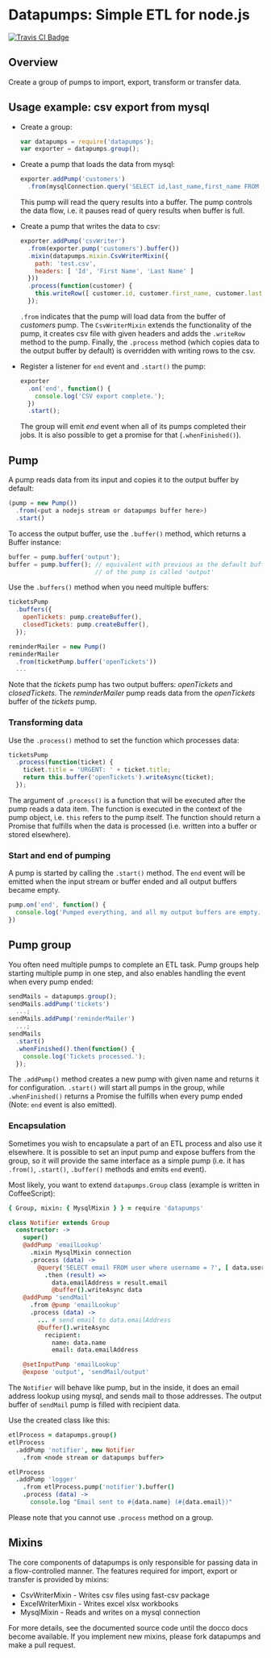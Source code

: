 # Datapumps: Simple ETL for node.js
[![Travis CI Badge](https://api.travis-ci.org/agmen-hu/node-datapumps.svg?branch=master)](https://travis-ci.org/agmen-hu/node-datapumps "Travis CI")

## Overview
Create a group of pumps to import, export, transform or transfer data.

## Usage example: csv export from mysql
 * Create a group:
   ```js
   var datapumps = require('datapumps');
   var exporter = datapumps.group();
   ```

 * Create a pump that loads the data from mysql:
   ```js
   exporter.addPump('customers')
     .from(mysqlConnection.query('SELECT id,last_name,first_name FROM customer').stream({highWaterMark: 5}));
   ```
   This pump will read the query results into a buffer. The pump controls the data flow, i.e.
   it pauses read of query results when buffer is full.

 * Create a pump that writes the data to csv:
   ```js
   exporter.addPump('csvWriter')
     .from(exporter.pump('customers').buffer())
     .mixin(datapumps.mixin.CsvWriterMixin({
       path: 'test.csv',
       headers: [ 'Id', 'First Name', 'Last Name' ]
     }))
     .process(function(customer) {
       this.writeRow([ customer.id, customer.first_name, customer.last_name ]);
     });
   ```
   `.from` indicates that the pump will load data from the buffer of *customers* pump. The
   `CsvWriterMixin` extends the functionality of the pump, it creates csv file with given
   headers and adds the `.writeRow` method to the pump. Finally, the `.process` method
   (which copies data to the output buffer by default) is overridden with writing rows to the csv.

 * Register a listener for `end` event and `.start()` the pump:
   ```js
   exporter
     .on('end', function() {
       console.log('CSV export complete.');
     })
     .start();
   ```
   The group will emit *end* event when all of its pumps completed their jobs. It is also possible
   to get a promise for that (`.whenFinished()`).

## Pump
A pump reads data from its input and copies it to the output buffer by default:
```js
(pump = new Pump())
  .from(<put a nodejs stream or datapumps buffer here>)
  .start()
```

To access the output buffer, use the `.buffer()` method, which returns a Buffer instance:
```js
buffer = pump.buffer('output');
buffer = pump.buffer(); // equivalent with previous as the default buffer
                        // of the pump is called 'output'
```

Use the `.buffers()` method when you need multiple buffers:
```js
ticketsPump
  .buffers({
    openTickets: pump.createBuffer(),
    closedTickets: pump.createBuffer(),
  });

reminderMailer = new Pump()
reminderMailer
  .from(ticketPump.buffer('openTickets'))
  ...
```
Note that the *tickets* pump has two output buffers: *openTickets* and *closedTickets*. The *reminderMailer* pump
reads data from the *openTickets* buffer of the *tickets* pump.

### Transforming data
Use the `.process()` method to set the function which processes data:
```js
ticketsPump
  .process(function(ticket) {
    ticket.title = 'URGENT: ' + ticket.title;
    return this.buffer('openTickets').writeAsync(ticket);
  });
```
The argument of `.process()` is a function that will be executed after the pump reads a data item.
The function is executed in the context of the pump object, i.e. `this` refers to the pump itself. The
function should return a Promise that fulfills when the data is processed (i.e. written into a buffer
or stored elsewhere).

### Start and end of pumping
A pump is started by calling the `.start()` method. The `end` event will be emitted when the
input stream or buffer ended and all output buffers became empty.
```js
pump.on('end', function() {
  console.log('Pumped everything, and all my output buffers are empty. Bye.')
})
```

## Pump group
You often need multiple pumps to complete an ETL task. Pump groups help starting multiple pump in
one step, and also enables handling the event when every pump ended:
```js
sendMails = datapumps.group();
sendMails.addPump('tickets')
  ...;
sendMails.addPump('reminderMailer')
  ...;
sendMails
  .start()
  .whenFinished().then(function() {
    console.log('Tickets processed.');
  });
```
The `.addPump()` method creates a new pump with given name and returns it for configuration.
`.start()` will start all pumps in the group, while `.whenFinished()` returns a Promise the fulfills
when every pump ended (Note: `end` event is also emitted).

### Encapsulation
Sometimes you wish to encapsulate a part of an ETL process and also use it elsewhere. It is possible
to set an input pump and expose buffers from the group, so it will provide the same interface as a
simple pump (i.e. it has `.from()`, `.start()`, `.buffer()` methods and emits `end` event).

Most likely, you want to extend `datapumps.Group` class (example is written in CoffeeScript):
```coffee
{ Group, mixin: { MysqlMixin } } = require 'datapumps'

class Notifier extends Group
  constructor: ->
    super()
    @addPump 'emailLookup'
      .mixin MysqlMixin connection
      .process (data) ->
        @query('SELECT email FROM user where username = ?', [ data.username ])
          .then (result) =>
            data.emailAddress = result.email
            @buffer().writeAsync data
    @addPump 'sendMail'
      .from @pump 'emailLookup'
      .process (data) ->
        ... # send email to data.emailAddress
        @buffer().writeAsync
          recipient:
            name: data.name
            email: data.emailAddress

    @setInputPump 'emailLookup'
    @expose 'output', 'sendMail/output'
```
The `Notifier` will behave like pump, but in the inside, it does an email address lookup using
mysql, and sends mail to those addresses. The output buffer of `sendMail` pump is filled with
recipient data.

Use the created class like this:
```coffee
etlProcess = datapumps.group()
etlProcess
  .addPump 'notifier', new Notifier
    .from <node stream or datapumps buffer>

etlProcess
  .addPump 'logger'
    .from etlProcess.pump('notifier').buffer()
    .process (data) ->
      console.log "Email sent to #{data.name} (#{data.email})"
```
Please note that you cannot use `.process` method on a group.

## Mixins
The core components of datapumps is only responsible for passing data in a flow-controlled manner.
The features required for import, export or transfer is provided by mixins:
 * CsvWriterMixin - Writes csv files using fast-csv package
 * ExcelWriterMixin - Writes excel xlsx workbooks
 * MysqlMixin - Reads and writes on a mysql connection

For more details, see the documented source code until the docco docs become available. If you
implement new mixins, please fork datapumps and make a pull request.
